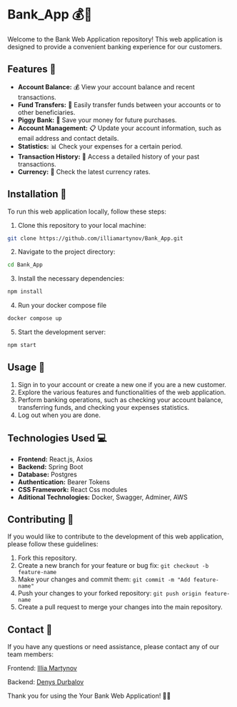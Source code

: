 # Bank_App 💰🏦

Welcome to the Bank Web Application repository! This web application is designed to provide a convenient banking experience for our customers.

## Features 🌟

- **Account Balance:** 💰 View your account balance and recent transactions.
- **Fund Transfers:** 💸 Easily transfer funds between your accounts or to other beneficiaries.
- **Piggy Bank:** 🐖 Save your money for future purchases.
- **Account Management:** 📋 Update your account information, such as email address and contact details.
- **Statistics:** 📊 Check your expenses for a certain period.
- **Transaction History:** 🧾 Access a detailed history of your past transactions.
- **Currency:** 💱 Check the latest currency rates.


## Installation 🚀

To run this web application locally, follow these steps:

1. Clone this repository to your local machine:

```bash
git clone https://github.com/illiamartynov/Bank_App.git
```

2. Navigate to the project directory:
```bash
cd Bank_App
```

3. Install the necessary dependencies:
```bash
npm install
```

4. Run your docker compose file
```bash
docker compose up
```

 5. Start the development server:
```bash
npm start
```
## Usage 📝

1. Sign in to your account or create a new one if you are a new customer.
2. Explore the various features and functionalities of the web application.
3. Perform banking operations, such as checking your account balance, transferring funds, and checking your expenses statistics.
4. Log out when you are done.

## Technologies Used 💻

- **Frontend:** React.js, Axios
- **Backend:** Spring Boot
- **Database:** Postgres
- **Authentication:** Bearer Tokens
- **CSS Framework:** React Css modules
- **Aditional Technologies:** Docker, Swagger, Adminer, AWS

## Contributing 🤝

If you would like to contribute to the development of this web application, please follow these guidelines:

1. Fork this repository.
2. Create a new branch for your feature or bug fix: `git checkout -b feature-name`
3. Make your changes and commit them: `git commit -m "Add feature-name"`
4. Push your changes to your forked repository: `git push origin feature-name`
5. Create a pull request to merge your changes into the main repository.

## Contact 📧

If you have any questions or need assistance, please contact any of our team members:

Frontend: [Illia Martynov](https://www.linkedin.com/in/illia-martynov-335800283/)

Backend: [Denys Durbalov](https://www.linkedin.com/in/denpool/)

Thank you for using the Your Bank Web Application! 💼🌐
